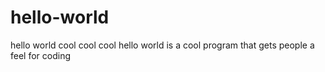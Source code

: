 # hello-world
hello world cool cool cool 
hello world is a cool program that gets people a feel for coding
